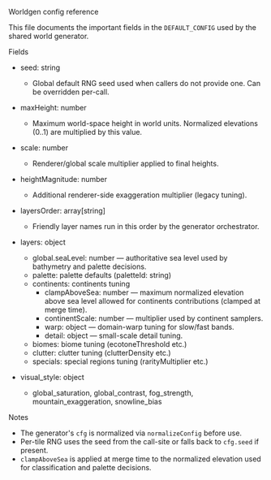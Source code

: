Worldgen config reference

This file documents the important fields in the `DEFAULT_CONFIG` used by the shared world generator.

Fields

- seed: string

  - Global default RNG seed used when callers do not provide one. Can be overridden per-call.

- maxHeight: number

  - Maximum world-space height in world units. Normalized elevations (0..1) are multiplied by this value.

- scale: number

  - Renderer/global scale multiplier applied to final heights.

- heightMagnitude: number

  - Additional renderer-side exaggeration multiplier (legacy tuning).

- layersOrder: array[string]

  - Friendly layer names run in this order by the generator orchestrator.

- layers: object

  - global.seaLevel: number — authoritative sea level used by bathymetry and palette decisions.
  - palette: palette defaults (paletteId: string)
  - continents: continents tuning
    - clampAboveSea: number — maximum normalized elevation above sea level allowed for continents contributions (clamped at merge time).
    - continentScale: number — multiplier used by continent samplers.
    - warp: object — domain-warp tuning for slow/fast bands.
    - detail: object — small-scale detail tuning.
  - biomes: biome tuning (ecotoneThreshold etc.)
  - clutter: clutter tuning (clutterDensity etc.)
  - specials: special regions tuning (rarityMultiplier etc.)

- visual_style: object
  - global_saturation, global_contrast, fog_strength, mountain_exaggeration, snowline_bias

Notes

- The generator's `cfg` is normalized via `normalizeConfig` before use.
- Per-tile RNG uses the seed from the call-site or falls back to `cfg.seed` if present.
- `clampAboveSea` is applied at merge time to the normalized elevation used for classification and palette decisions.
